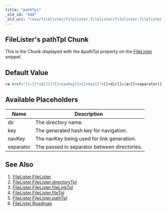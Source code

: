 ```yaml
---
title: "pathTpl"
_old_id: "848"
_old_uri: "revo/filelister/filelister.filelister/filelister.filelister.pathtpl"
---
```


## FileLister's pathTpl Chunk

This is the Chunk displayed with the &pathTpl property on the [FileLister](/extras/revo/filelister/filelister.filelister "FileLister.FileLister") snippet.

## Default Value

``` html 
<a href="[[~[[*id]]]]?[[+navKey]]=[[+key]]">[[+dir]]</a>[[+separator]]
```

## Available Placeholders

| Name      | Description                                  |
| --------- | -------------------------------------------- |
| dir       | The directory name.                          |
| key       | The generated hash key for navigation.       |
| navKey    | The navKey being used for link generation.   |
| separator | The passed in separator between directories. |

## See Also

1. [FileLister.FileLister](/extras/revo/filelister/filelister.filelister)
  1. [FileLister.FileLister.directoryTpl](/extras/revo/filelister/filelister.filelister/filelister.filelister.directorytpl)
  2. [FileLister.FileLister.fileLinkTpl](/extras/revo/filelister/filelister.filelister/filelister.filelister.filelinktpl)
  3. [FileLister.FileLister.fileTpl](/extras/revo/filelister/filelister.filelister/filelister.filelister.filetpl)
  4. [FileLister.FileLister.pathTpl](/extras/revo/filelister/filelister.filelister/filelister.filelister.pathtpl)
2. [FileLister.Roadmap](/extras/revo/filelister/filelister.roadmap)